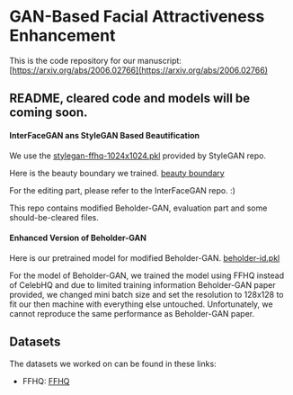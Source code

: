 # GAN-Based Facial Attractiveness Enhancement 

This is the code repository for our manuscript: [https://arxiv.org/abs/2006.02766](https://arxiv.org/abs/2006.02766)

## README, cleared code and models will be coming soon.

#### InterFaceGAN ans StyleGAN Based Beautification
We use the [stylegan-ffhq-1024x1024.pkl](https://drive.google.com/uc?id=1MEGjdvVpUsu1jB4zrXZN7Y4kBBOzizDQ) provided by StyleGAN repo.

Here is the beauty boundary we trained. [beauty boundary](https://drive.google.com/drive/folders/1VD1aKG9SgQ8GhyISdsScLB9QSKYzn4Nb?usp=sharing)

For the editing part, please refer to the InterFaceGAN repo. :) 

This repo contains modified Beholder-GAN, evaluation part and some should-be-cleared files.

#### Enhanced Version of Beholder-GAN

Here is our pretrained model for modified Beholder-GAN. [beholder-id.pkl](https://drive.google.com/file/d/1rUZ2bmXl0Re952l4QwO1s4cJjn3kKJ4C/view?usp=sharing)

For the model of Beholder-GAN, we trained the model using FFHQ instead of CelebHQ and due to limited training information Beholder-GAN paper provided, we changed mini batch size and set the resolution to 128x128 to fit our then machine with everything else untouched. Unfortunately, we cannot reproduce the same performance as Beholder-GAN paper.

## Datasets  
  
The datasets we worked on can be found in these links:  
* FFHQ: [FFHQ](https://github.com/NVlabs/ffhq-dataset)  